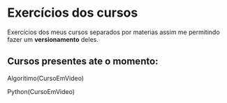 # Exercícios dos cursos

Exercícios dos meus cursos separados por materias assim me permitindo fazer um **versionamento** deles.

## Cursos presentes ate o momento:

Algoritimo(CursoEmVideo)

Python(CursoEmVideo)
